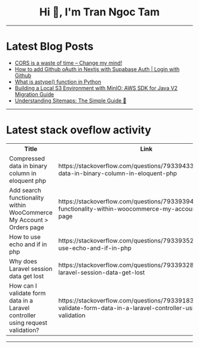 <h1 align="center">Hi 👋, I'm Tran Ngoc Tam</h1>

---

# Latest Blog Posts 
<!-- BLOG-POST-LIST:START -->
- [CORS is a waste of time – Change my mind!](https://dev.to/johannesjo/cors-is-a-waste-of-time-change-my-mind-35gl)
- [How to add Github oAuth in Nextjs with Supabase Auth | Login with Github](https://dev.to/thatanjan/how-to-add-github-oauth-in-nextjs-with-supabase-auth-login-with-github-oko)
- [What is astype&lpar;&rpar; function in Python](https://dev.to/atifwattoo/what-is-astype-function-in-python-4bg5)
- [Building a Local S3 Environment with MinIO: AWS SDK for Java V2 Migration Guide](https://dev.to/y_m_6cd3eef8e6349564919c7/building-a-local-s3-environment-with-minio-aws-sdk-for-java-v2-migration-guide-534h)
- [Understanding Sitemaps: The Simple Guide 💯](https://dev.to/alisamir/understanding-sitemaps-the-simple-guide-4gmo)
<!-- BLOG-POST-LIST:END -->

---

# Latest stack oveflow activity
<table>
  <tr><th>Title</th><th>Link</th></tr>
  <!-- STACKOVERFLOW:START --><tr><td>Compressed data in binary column in eloquent php</td><td>https://stackoverflow.com/questions/79339433/compressed-data-in-binary-column-in-eloquent-php</td></tr><tr><td>Add search functionality within WooCommerce My Account &gt; Orders page</td><td>https://stackoverflow.com/questions/79339394/add-search-functionality-within-woocommerce-my-account-orders-page</td></tr><tr><td>How to use echo and if in php</td><td>https://stackoverflow.com/questions/79339352/how-to-use-echo-and-if-in-php</td></tr><tr><td>Why does Laravel session data get lost</td><td>https://stackoverflow.com/questions/79339328/why-does-laravel-session-data-get-lost</td></tr><tr><td>How can I validate form data in a Laravel controller using request validation?</td><td>https://stackoverflow.com/questions/79339183/how-can-i-validate-form-data-in-a-laravel-controller-using-request-validation</td></tr><!-- STACKOVERFLOW:END -->
</table>

---


